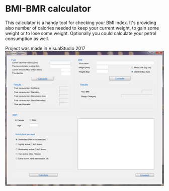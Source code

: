 # BMI-BMR calculator
This calculator is a handy tool for checking your BMI index.  It's providing also number of calories needed to keep your current weight, to gain some weight or to lose some weight.  Optionally you could calculate your petrol consumption as well.

Project was made in VisualStudio 2017
![](Calculators/Screenshot/Calculator.png)
